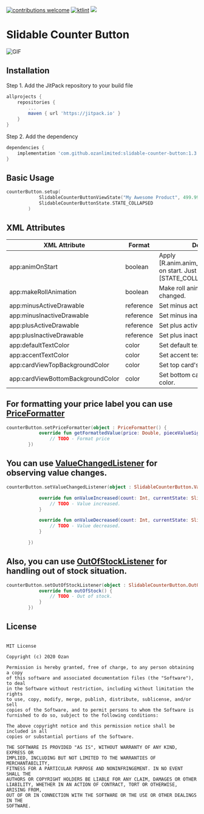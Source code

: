 <a href="https://github.com/ozanlimited/slidable-counter-button/pulls"><img src="https://img.shields.io/badge/contributions-welcome-brightgreen.svg?style=flat" alt="contributions welcome" /></a>
<a href="https://ktlint.github.io/"><img src="https://img.shields.io/badge/code%20style-%E2%9D%A4-FF4081.svg" alt="ktlint" /></a>
[![](https://jitpack.io/v/ozanlimited/slidable-counter-button.svg)](https://jitpack.io/#ozanlimited/slidable-counter-button)
# Slidable Counter Button

![GIF](https://user-images.githubusercontent.com/22769589/102698965-625dd480-4252-11eb-87ab-f43134704e09.gif)

## Installation
Step 1. Add the JitPack repository to your build file
```gradle
allprojects {
	repositories {
		...
		maven { url 'https://jitpack.io' }
	}
}
```
Step 2. Add the dependency
```gradle
dependencies {
	implementation 'com.github.ozanlimited:slidable-counter-button:1.3.1'
}
```

## Basic Usage
```kotlin
counterButton.setup(
            SlidableCounterButtonViewState("My Awesome Product", 499.99, "$", 5),
            SlidableCounterButtonState.STATE_COLLAPSED
        )
```

## XML Attributes
<table>
<thead>
  <tr>
    <th>XML Attribute</th>
    <th>Format</th>
    <th>Description</th>
  </tr>
</thead>
<tbody>
  <tr>
    <td>app:animOnStart</td>
    <td>boolean</td>
    <td>Apply [R.anim.anim_bounce_left_to_right] on start. Just works with [STATE_COLLAPSED]</td>
  </tr>
  <tr>
    <td>app:makeRollAnimation</td>
    <td>boolean</td>
    <td>Make roll animation on count changed.</td>
  </tr>
  <tr>
    <td>app:minusActiveDrawable</td>
    <td>reference</td>
    <td>Set minus active drawable.</td>
  </tr>
  <tr>
    <td>app:minusInactiveDrawable</td>
    <td>reference</td>
    <td>Set minus inactive drawable.</td>
  </tr>
  <tr>
    <td>app:plusActiveDrawable</td>
    <td>reference</td>
    <td>Set plus active drawable.</td>
  </tr>
  <tr>
    <td>app:plusInactiveDrawable</td>
    <td>reference</td>
    <td>Set plus inactive drawable.</td>
  </tr>
  <tr>
    <td>app:defaultTextColor</td>
    <td>color</td>
    <td>Set default text color.</td>
  </tr>
  <tr>
    <td>app:accentTextColor</td>
    <td>color</td>
    <td>Set accent text color.</td>
  </tr>
  <tr>
    <td>app:cardViewTopBackgroundColor</td>
    <td>color</td>
    <td>Set top card's background color.</td>
  </tr>
  <tr>
    <td>app:cardViewBottomBackgroundColor</td>
    <td>color</td>
    <td>Set bottom card's background color.</td>
  </tr>
</tbody>
</table>

## For formatting your price label you can use [PriceFormatter](https://github.com/ozanlimited/slidable-counter-button/blob/master/lib/src/main/java/com/ozan/lib/slidablecounterbutton/PriceFormatter.kt)

```kotlin
counterButton.setPriceFormatter(object : PriceFormatter() {
            override fun getFormattedValue(price: Double, pieceValueSign: String?): CharSequence =
                // TODO - Format price
        })
```

## You can use [ValueChangedListener](https://github.com/ozanlimited/slidable-counter-button/blob/4d46f3f8a0c877463726e89a65166b5031f2d488/lib/src/main/java/com/ozan/lib/slidablecounterbutton/SlidableCounterButton.kt#L1010) for observing value changes.

```kotlin
counterButton.setValueChangedListener(object : SlidableCounterButton.ValueChangedListener {

            override fun onValueIncreased(count: Int, currentState: SlidableCounterButtonState) {
                // TODO - Value increased.
            }

            override fun onValueDecreased(count: Int, currentState: SlidableCounterButtonState) {
                // TODO - Value decreased.
            }

        })
```

## Also, you can use [OutOfStockListener](https://github.com/ozanlimited/slidable-counter-button/blob/4d46f3f8a0c877463726e89a65166b5031f2d488/lib/src/main/java/com/ozan/lib/slidablecounterbutton/SlidableCounterButton.kt#L1015) for handling out of stock situation.

```kotlin
counterButton.setOutOfStockListener(object : SlidableCounterButton.OutOfStockListener {
            override fun outOfStock() {
                // TODO - Out of stock.
            }
        })
```

<h2 id="license">License</h2>

<pre><code>
MIT License

Copyright (c) 2020 Ozan

Permission is hereby granted, free of charge, to any person obtaining a copy
of this software and associated documentation files (the "Software"), to deal
in the Software without restriction, including without limitation the rights
to use, copy, modify, merge, publish, distribute, sublicense, and/or sell
copies of the Software, and to permit persons to whom the Software is
furnished to do so, subject to the following conditions:

The above copyright notice and this permission notice shall be included in all
copies or substantial portions of the Software.

THE SOFTWARE IS PROVIDED "AS IS", WITHOUT WARRANTY OF ANY KIND, EXPRESS OR
IMPLIED, INCLUDING BUT NOT LIMITED TO THE WARRANTIES OF MERCHANTABILITY,
FITNESS FOR A PARTICULAR PURPOSE AND NONINFRINGEMENT. IN NO EVENT SHALL THE
AUTHORS OR COPYRIGHT HOLDERS BE LIABLE FOR ANY CLAIM, DAMAGES OR OTHER
LIABILITY, WHETHER IN AN ACTION OF CONTRACT, TORT OR OTHERWISE, ARISING FROM,
OUT OF OR IN CONNECTION WITH THE SOFTWARE OR THE USE OR OTHER DEALINGS IN THE
SOFTWARE.
</code></pre>
